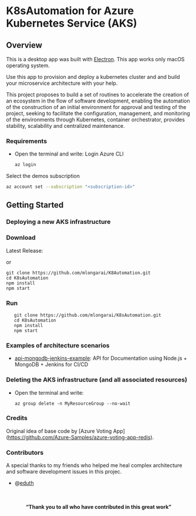 # K8sAutomation for Azure Kubernetes Service (AKS)

## Overview

This is a desktop app was built with [Electron](http://electronjs.org). This app works only macOS operating system.

Use this app to provision and deploy a kubernetes cluster and and build your microservice architecture with your help.

This project proposes to build a set of routines to accelerate the creation of an ecosystem in the flow of software development, enabling the automation of the construction of an initial environment for approval and testing of the project, seeking to facilitate the configuration, management, and monitoring of the environments through Kubernetes, container orchestrator, provides stability, scalability and centralized maintenance.

### Requirements

* Open the terminal and write:
Login Azure CLI

   ```sh
   az login
   ```

Select the demos subscription

   ```sh
   az account set --subscription "<subscription-id>"
   ```

## Getting Started

### Deploying a new AKS infrastructure

### Download

Latest Release: 

or

   ```Github
   git clone https://github.com/mlongarai/K8Automation.git
   cd K8sAutomation
   npm install
   npm start
   ```

### Run

```Github
   git clone https://github.com/mlongarai/K8sAutomation.git
   cd K8sAutomation
   npm install
   npm start
   ```

### Examples of architecture scenarios

* [api-mongodb-jenkins-example](https://github.com/mlongarai/): API for Documentation using Node.js + MongoDB + Jenkins for CI/CD

### Deleting the AKS infrastructure (and all associated resources)

* Open the terminal and write:
   ```vim
   az group delete -n MyResourceGroup --no-wait
   ```

### Credits

Original idea of base code by [Azure Voting App] (https://github.com/Azure-Samples/azure-voting-app-redis).

### Contributors

A special thanks to my friends who helped me heal complex architecture and software development issues in this projec.

* @[eduth](https://github.com/eduth)


<p align="center">
  <br>
  <br>
  <b>“Thank you to all who have contributed in this great work”</b><br>
  <br><br>
</p>